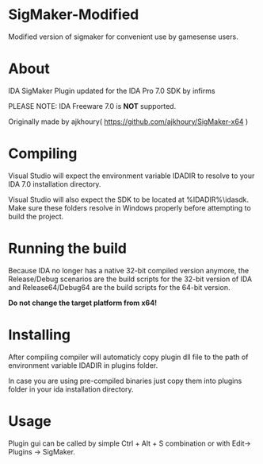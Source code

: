 # SigMaker-Modified
Modified version of sigmaker for convenient use by gamesense users.

# About
IDA SigMaker Plugin updated for the IDA Pro 7.0 SDK by infirms

PLEASE NOTE: IDA Freeware 7.0 is **NOT** supported. 

Originally made by ajkhoury( https://github.com/ajkhoury/SigMaker-x64 )

# Compiling

Visual Studio will expect the environment variable IDADIR to resolve to your IDA 7.0 installation directory.

Visual Studio will also expect the SDK to be located at %IDADIR%\idasdk. Make sure these folders resolve in Windows properly before attempting to build the project.

# Running the build

Because IDA no longer has a native 32-bit compiled version anymore, the Release/Debug scenarios are the build scripts for the 32-bit version of IDA and Release64/Debug64 are the build scripts for the 64-bit version.

**Do not change the target platform from x64!**

# Installing

After compiling compiler will automaticly copy plugin dll file to the path of environment variable IDADIR in plugins folder.

In case you are using pre-compiled binaries just copy them into plugins folder in your ida installation directory.

# Usage

Plugin gui can be called by simple Ctrl + Alt + S combination or with Edit-> Plugins -> SigMaker.
